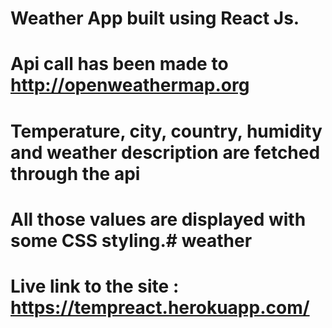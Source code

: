 # Weather App built using React Js.

# Api call has been made to http://openweathermap.org

# Temperature, city, country, humidity and weather description are fetched through the api

# All those values are displayed with some CSS styling.# weather

# Live link to the site :  https://tempreact.herokuapp.com/


